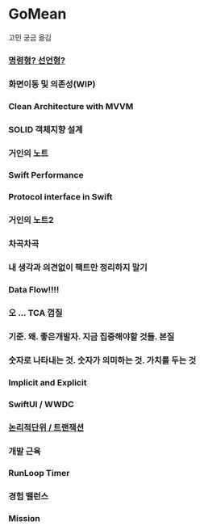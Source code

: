 # GoMean
고민 궁금 옮김

### [명령형? 선언형?](명령형선언형.md)

### 화면이동 및 의존성(WIP)

### Clean Architecture with MVVM

### SOLID 객체지향 설계

### 거인의 노트

### Swift Performance

### Protocol interface in Swift

### 거인의 노트2

### 차곡차곡

### 내 생각과 의견없이 팩트만 정리하지 말기

### Data Flow!!!!

### 오 ... TCA 껍질

### 기준. 왜. 좋은개발자. 지금 집중해야할 것들. 본질

### 숫자로 나타내는 것. 숫자가 의미하는 것. 가치를 두는 것

### Implicit and Explicit

### SwiftUI / WWDC

### [논리적단위 / 트랜잭션](논리적단위.md)

### 개발 근육 

### RunLoop Timer

### 경험 밸런스

### Mission
